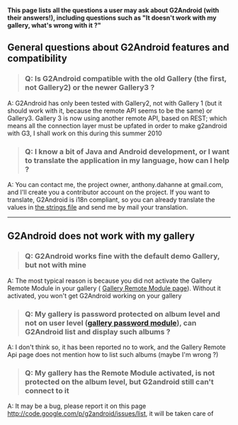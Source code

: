 **This page lists all the questions a user may ask about G2Android (with their answers!), including questions such as "It doesn't work with my gallery, what's wrong with it ?"**

## General questions about G2Android features and compatibility ##
> ### Q: Is G2Android compatible with the old Gallery (the first, not Gallery2) or the newer Gallery3 ? ###
A: G2Android has only been tested with Gallery2, not with Gallery 1 (but it should work with it, because the remote API seems to be the same) or Gallery3.
Gallery 3 is now using another remote API, based on REST; which means all the connection layer must be upfated in order to make g2android with G3, I shall work on this during this summer 2010

> ### Q: I know a bit of Java and Android development, or I want to translate the application in my language, how can I help ? ###
A: You can contact me, the project owner, anthony.dahanne at gmail.com, and I'll create you a contributor account on the project. If you want to translate, G2Android is i18n compliant, so you can already translate the values in [the strings file](http://code.google.com/p/g2android/source/browse/trunk/g2android/res/values/strings.xml) and send me by mail your translation.


---

## G2Android does not work with my gallery ##
> ### Q: G2Android works fine with the default demo Gallery, but not with mine ###
A: The most typical reason is because you did not activate the Gallery Remote Module in your gallery ( [Gallery Remote Module page](http://codex.gallery2.org/Gallery2:Modules:remote)). Without it activated, you won't get G2Android working on your gallery

> ### Q: My gallery is password protected on album level and not on user level ([gallery password module](http://codex.gallery2.org/Gallery2:Modules:password)), can G2Android list and display such albums ? ###
A: I don't think so, it has been reported no to work, and the Gallery Remote Api page does not mention how to list such albums (maybe I'm wrong ?)

> ### Q: My gallery has the Remote Module activated, is not protected  on the album level, but G2android still can't connect to it ###
A: It may be a bug, please report it on this page http://code.google.com/p/g2android/issues/list, it will be taken care of